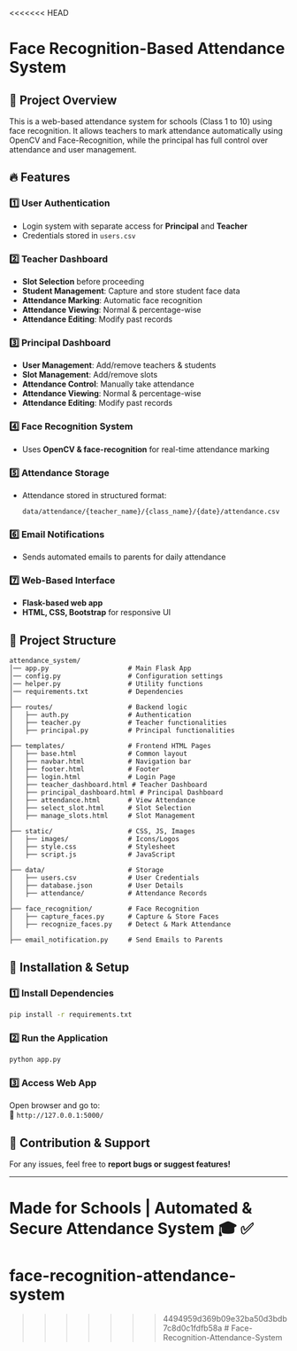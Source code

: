 <<<<<<< HEAD

# Face Recognition-Based Attendance System

## 📌 Project Overview
This is a web-based attendance system for schools (Class 1 to 10) using face recognition. It allows teachers to mark attendance automatically using OpenCV and Face-Recognition, while the principal has full control over attendance and user management.

## 🔥 Features
### **1️⃣ User Authentication**
- Login system with separate access for **Principal** and **Teacher**
- Credentials stored in `users.csv`

### **2️⃣ Teacher Dashboard**
- **Slot Selection** before proceeding
- **Student Management**: Capture and store student face data
- **Attendance Marking**: Automatic face recognition
- **Attendance Viewing**: Normal & percentage-wise
- **Attendance Editing**: Modify past records

### **3️⃣ Principal Dashboard**
- **User Management**: Add/remove teachers & students
- **Slot Management**: Add/remove slots
- **Attendance Control**: Manually take attendance
- **Attendance Viewing**: Normal & percentage-wise
- **Attendance Editing**: Modify past records

### **4️⃣ Face Recognition System**
- Uses **OpenCV & face-recognition** for real-time attendance marking

### **5️⃣ Attendance Storage**
- Attendance stored in structured format:
  ```
  data/attendance/{teacher_name}/{class_name}/{date}/attendance.csv
  ```

### **6️⃣ Email Notifications**
- Sends automated emails to parents for daily attendance

### **7️⃣ Web-Based Interface**
- **Flask-based web app**
- **HTML, CSS, Bootstrap** for responsive UI

## 📂 Project Structure
```
attendance_system/
│── app.py                    # Main Flask App
│── config.py                 # Configuration settings
│── helper.py                 # Utility functions
│── requirements.txt          # Dependencies
│  
├── routes/                   # Backend logic
│   ├── auth.py               # Authentication
│   ├── teacher.py            # Teacher functionalities
│   ├── principal.py          # Principal functionalities
│  
├── templates/                # Frontend HTML Pages
│   ├── base.html             # Common layout
│   ├── navbar.html           # Navigation bar
│   ├── footer.html           # Footer
│   ├── login.html            # Login Page
│   ├── teacher_dashboard.html # Teacher Dashboard
│   ├── principal_dashboard.html # Principal Dashboard
│   ├── attendance.html       # View Attendance
│   ├── select_slot.html      # Slot Selection
│   ├── manage_slots.html     # Slot Management
│  
├── static/                   # CSS, JS, Images
│   ├── images/               # Icons/Logos
│   ├── style.css             # Stylesheet
│   ├── script.js             # JavaScript
│  
├── data/                     # Storage
│   ├── users.csv             # User Credentials
│   ├── database.json         # User Details
│   ├── attendance/           # Attendance Records
│  
├── face_recognition/         # Face Recognition
│   ├── capture_faces.py      # Capture & Store Faces
│   ├── recognize_faces.py    # Detect & Mark Attendance
│  
├── email_notification.py     # Send Emails to Parents
```

## 🚀 Installation & Setup
### **1️⃣ Install Dependencies**
```bash
pip install -r requirements.txt
```

### **2️⃣ Run the Application**
```bash
python app.py
```

### **3️⃣ Access Web App**
Open browser and go to:  
🔗 `http://127.0.0.1:5000/`

## 🤝 Contribution & Support
For any issues, feel free to **report bugs or suggest features!**

---
**Made for Schools | Automated & Secure Attendance System** 🎓 ✅
=======
# face-recognition-attendance-system
>>>>>>> 4494959d369b09e32ba50d3bdb7c8d0c1fdfb58a
#   F a c e - R e c o g n i t i o n - A t t e n d a n c e - S y s t e m 
 
 
